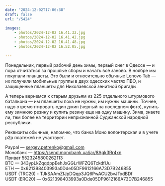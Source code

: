 ```yaml
---
date: "2024-12-02T17:06:38"
draft: false
url: "/5424"

images: 
    - photos/2024-12-02 16.41.32.jpg
    - photos/2024-12-02 16.41.42.jpg
    - photos/2024-12-02 16.41.48.jpg
    - photos/2024-12-02 16.52.05.jpg

---
```


Понедельник, первый рабочий день зимы, первый снег в Одессе — и пора отчитаться за прошлые сборы и начать всё заново.
В ноябре мы покупали планшеты. Это были и относительно обычные Lenovo Tab — их получили мобильные группы в двух одесских частях ПВО, и защищенные планшеты для Николаевской зенитной бригады. 

А теперь вернемся к старым друзьям из 225 отдельного штурмового батальона — им планшеты пока не нужны, им нужны машины. Точнее, надо отремонтировать один джип (черный на последнем фото), купить ему зимнюю резину и купить резину еще на одну машину. Зима, знаете ли, тем более на территории непризнанной Суджанской народной республики.

Реквизиты обычные, напомню, что банка Моно волонтерская и в учете p2p платежей не участвует.

Paypal — sergey.petrenko@gmail.com  
Монобанк — https://send.monobank.ua/jar/8Agk3Rr4xn  
Приват 5523245800262113  
BTC — 343ypLkZqqdppEehJxGGLrWFZQ6TckdfUu  
ETH — 0x621398403993a0Dde05DF9612166A73D7B246855  
USDT (TRC20) - TJkSAAmZfJpDQqp3JQ6PwACU2bvJTxdBDf  
USDT (ERC20) — 0x621398403993a0Dde05DF9612166A73D7B246855  
